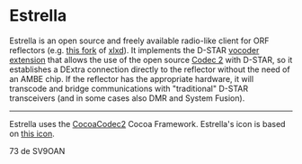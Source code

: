 # Estrella

Estrella is an open source and freely available radio-like client for ORF reflectors (e.g. [this fork](https://github.com/chazapis/xlxd) of [xlxd](https://github.com/LX3JL/xlxd)). It implements the D-STAR [vocoder extension](https://github.com/chazapis/pydv#d-star-vocoder-extension) that allows the use of the open source [Codec 2](http://www.rowetel.com/codec2.html) with D-STAR, so it establishes a DExtra connection directly to the reflector without the need of an AMBE chip. If the reflector has the appropriate hardware, it will transcode and bridge communications with "traditional" D-STAR transceivers (and in some cases also DMR and System Fusion).

---

Estrella uses the [CocoaCodec2](https://github.com/chazapis/CocoaCodec2) Cocoa Framework. Estrella's icon is based on [this icon](https://www.deviantart.com/rkrusty/art/Reeder-OS-X-464190500).

73 de SV9OAN
